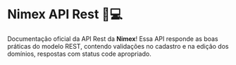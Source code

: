 # Nimex API Rest 🎴💻
Documentação oficial da API Rest da **Nimex**! Essa API responde as boas práticas do modelo REST, contendo validações no cadastro e na edição dos domínios, respostas com status code apropriado.